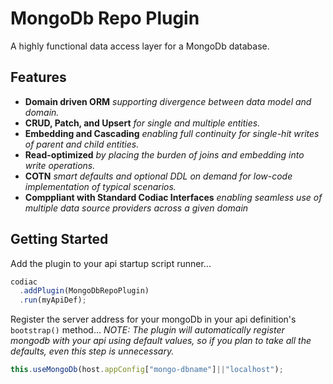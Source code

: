 # MongoDb Repo Plugin

A highly functional data access layer for a MongoDb database.

## Features

* **Domain driven ORM** *supporting divergence between data model and domain.*
* **CRUD, Patch, and Upsert** *for single and multiple entities.*
* **Embedding and Cascading** *enabling full continuity for single-hit writes of parent and child entities.*
* **Read-optimized** *by placing the burden of joins and embedding into write operations.*
* **COTN** *smart defaults and optional DDL on demand for low-code implementation of typical scenarios.*  
* **Comppliant with Standard Codiac Interfaces** *enabling seamless use of multiple data source providers across a given domain*

## Getting Started

Add the plugin to your api startup script runner...
```Typescript
codiac
  .addPlugin(MongoDbRepoPlugin)
  .run(myApiDef);
```

Register the server address for your mongoDb in your api definition's `bootstrap()` method...
*NOTE:  The plugin will automatically  register mongodb with your api using  default values, so if you plan to take all the defaults, even this step is unnecessary.*
```Typescript
this.useMongoDb(host.appConfig["mongo-dbname"]||"localhost");
```
